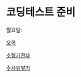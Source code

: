 # 코딩테스트 준비 

월요일: 

[오목](<https://www.acmicpc.net/category/2615>) 

[소형기관차](<https://www.acmicpc.net/category/2116>)

[주사위쌓기](<https://www.acmicpc.net/category/2616>)
